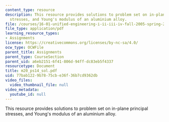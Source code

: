 ```yaml
---
content_type: resource
description: This resource provides solutions to problem set on in-plane principal
  stresses, and Young's modulus of an aluminium alloy.
file: /courses/16-01-unified-engineering-i-ii-iii-iv-fall-2005-spring-2006/77bab1229b7875cbe36f36b7cd9362db_m20_ps14_sol.pdf
file_type: application/pdf
learning_resource_types:
- Assignments
license: https://creativecommons.org/licenses/by-nc-sa/4.0/
ocw_type: OCWFile
parent_title: Assignments
parent_type: CourseSection
parent_uid: a6eb2151-6f41-806d-94ff-dc83eb5f4337
resourcetype: Document
title: m20_ps14_sol.pdf
uid: 77bab122-9b78-75cb-e36f-36b7cd9362db
video_files:
  video_thumbnail_file: null
video_metadata:
  youtube_id: null
---
```

This resource provides solutions to problem set on in-plane principal stresses, and Young's modulus of an aluminium alloy.